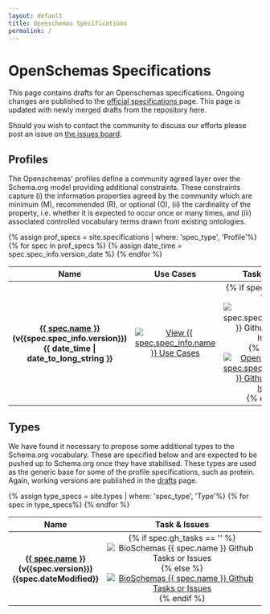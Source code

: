 ```yaml
---
layout: default
title: Openschemas Specifications
permalink: /
---
```

<h1>OpenSchemas Specifications</h1>

<p>This page contains drafts for an Openschemas specifications. Ongoing changes are published to the <a href="https://openschemas.github.io/specifications">official specifications </a> page. This page is updated with newly merged drafts from
the repository here. </p>
<p>Should you wish to contact the community to discuss our efforts please post an issue on <a href="https://www.github.com/openschemas/openschemas.github.io/issues" itemprop="email">the issues board</a>.</p>

<h2>Profiles</h2>

<p>The Openschemas' profiles define a community agreed layer over the Schema.org model providing additional constraints. These constraints capture (i) the information properties agreed by the community which are minimum (M), recommended (R), or optional (O), (ii) the cardinality of the property, i.e. whether it is expected to occur once or many times, and (iii) associated controlled vocabulary terms drawn from existing ontologies. </p>

<div class="bioschemas-spec-list-wrapper">
  <table class="bioschemas_spec_list" style="width: 100%; margin-left: auto; margin-right: auto; text-align: center;">
      <thead>
      <tr>
      <th>Name</th>
      <th style="text-align: center;">Use Cases</th>
      <th style="text-align: center;">Task &amp; Issues</th>
      <th style="text-align: center;">Examples</th>
      </tr>
      </thead>
      <tbody>
      {% assign prof_specs = site.specifications | where: 'spec_type', 'Profile'%}
      {% for spec in prof_specs %}
      <tr>
          {% assign date_time = spec.spec_info.version_date %}
          <th><a href="/specifications/{{ spec.name }}" title="{{ spec.spec_info.subtitle }}">{{ spec.name }}</a><br />(v{{spec.spec_info.version}})<br />{{ date_time | date_to_long_string }}</th>
          <td class="spec_links">
            <a href="{{ spec.use_cases_url }}">
            <img src="https://openschemas.github.io/assets/images/use_case_spec.png" alt="View {{ spec.spec_info.name }} Use Cases"></a>
          </td>
          <td class="spec_links">
            {% if spec.gh_tasks == '' %}
            <a>
            <img src="https://openschemas.github.io/assets/images/specs_tasks.png" alt="{{ spec.spec_info.property }} Github Tasks or Issues" style="filter: grayscale(100%);">
            </a>
            {% else %}
            <a href="{{ spec.gh_tasks }}" target="_blank">
            <img src="https://openschemas.github.io/assets/images/specs_tasks.png" alt="Open Schemas {{ spec.spec_info.property }} Github Tasks or Issues">
            </a>
            {% endif %}
          </td>
          <td class="spec_links">
            {% if spec.spec_info.full_example == '' %}
            <a>
            <img src="https://openschemas.github.io/assets/images/spec_examples.png" alt="View {{ spec.spec_info.property }} Examples" style="filter: grayscale(100%);">
            </a>
            {% else %}
            <a href="{{spec.spec_info.full_example}}" target="_blank">
            <img src="https://openschemas.github.io/assets/images/spec_examples.png" alt="View {{ spec.spec_info.property }} Examples">
            </a>
            {% endif %}
          </td>
      </tr>
      {% endfor %}
      </tbody>
  </table>
</div>


<h2>Types</h2>
<p>We have found it necessary to propose some additional types to the Schema.org vocabulary. 
    These are specified below and are expected to be pushed up to Schema.org once they have stabilised. 
    These types are used as the generic base for some of the profile specifications, such as protein.
    Again, working versions are published in the <a href="/drafts">drafts</a> page.</p>

<table class="bioschemas_spec_list" style="width: 100%; margin-left: auto; margin-right: auto; text-align: center;">
    <thead>
    <tr>
        <th>Name</th>
        <th style="text-align: center;">Task &amp; Issues</th>
    </tr>
    </thead>
    <tbody>
    {% assign type_specs = site.types | where: 'spec_type', 'Type'%}
    {% for spec in  type_specs%}
    <tr>
        <th><a href="/types/{{spec.name}}" title="{{spec.subtitle}}">{{ spec.name }}</a><br />(v{{spec.version}})<br />{{spec.dateModified}}</th>
        <td class="spec_links">
            {% if spec.gh_tasks == '' %}
              <a>
                <img src="https://openschemas.github.io/assets/images/specs_tasks.png" alt="BioSchemas {{ spec.name }} Github Tasks or Issues" style="filter: grayscale(100%);">
              </a>
            {% else %}
              <a href="{{spec.gh_tasks}}">
                <img src="https://openschemas.github.io/assets/images/specs_tasks.png" alt="BioSchemas {{ spec.name }} Github Tasks or Issues">
              </a>
            {% endif %}
        </td>
    </tr>
    {% endfor %}
    </tbody>
</table>
